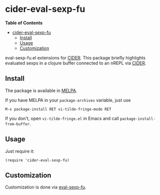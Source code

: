 # cider-eval-sexp-fu

<!-- markdown-toc start - Don't edit this section. Run M-x markdown-toc/generate-toc again -->
**Table of Contents**

- [cider-eval-sexp-fu](#cider-eval-sexp-fu)
    - [Install](#install)
    - [Usage](#usage)
    - [Customization](#customization)

<!-- markdown-toc end -->

eval-sexp-fu.el extensions for [CIDER][].
This package briefly highlights evaluated sexps in a clojure buffer
connected to an nREPL via [CIDER][].

## Install

The package is available in [MELPA][].

If you have MELPA in your `package-archives` variable, just use

    M-x package-install RET vi-tilde-fringe-mode RET

If you don't, open `vi-tilde-fringe.el` in Emacs and call
`package-install-from-buffer`.

## Usage

Just require it:

```elisp
(require 'cider-eval-sexp-fu)
```

## Customization

Customization is done via [eval-sexp-fu][].

[MELPA]: http://melpa.org/
[eval-sexp-fu]: https://github.com/hchbaw/eval-sexp-fu.el
[CIDER]: https://github.com/clojure-emacs/cider
